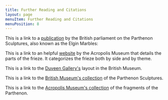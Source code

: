```yaml
---
title: Further Reading and Citations
layout: page
menuItem: Further Reading and Citations
menuPosition: 8
---
```


This is a link to a [publication](https://publications.parliament.uk/pa/cm199900/cmselect/cmcumeds/371/0060806.htm) by the British parliament on the Parthenon Sculptures, also known as the Elgin Marbles:

This is a link to an helpful [website](https://www.parthenonfrieze.gr/en/?sn=0) by the Acropolis Museum that details the parts of the frieze. It categorizes the frieze both by side and by theme. 

This is a link to the [Duveen Gallery's](https://www.britishmuseum.org/sites/default/files/2020-12/Room_18_Parthenon_Large_Print_Guide.pdf) layout in the British Museum. 

This is a link to the [British Museum's collection](https://www.britishmuseum.org/collection/galleries/greece-parthenon) of the Parthenon Sculptures.

This is a link to the [Acropolis Museum's collection](https://www.theacropolismuseum.gr/en/explore-collections?field_exhibit_collection_value=Third+Floor_Parthenon_&field_exhibit_position_value_1=&title=&field_exhibit_desc_web_value=&field_exhibit_obj_code_value=&field_exhibit_category_value=&field_exhibit_period_value=&field_exhibit_material_value=&field_exhibit_position_value=Parthenon+Gallery&items_per_page=30&field_exhibits_format_view_value=) of the fragments of the Parthenon.
